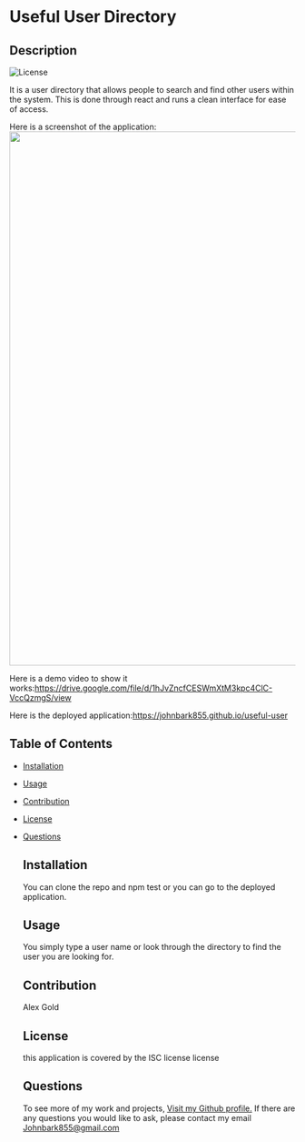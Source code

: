 # Useful User Directory




## Description
![License](https://img.shields.io/badge/License-ISC-green.svg)


It is a user directory that allows people to search and find other users within the system. This is done through react and runs a clean interface for ease of access.

Here is a screenshot of the application:<img src="https://dsm01pap002files.storage.live.com/y4m2o4GMRguNO3wJeFCzoN3lMSh6SHHwHq19DHsryHMcVoAswpMLOphBPebvxBPKL8bfzAvu-D-5MGBk_eEP8Av1-PSSORSnxB-1YZ8e49aU7joRDFiL6GKw2bKPLLHN6dOjB0KpJsAEvzbLKIx3qs138z-XUmgk5_eTFz_bz0t5o7Pxmy_BURAh3lTfxolVuzP?width=1920&height=939&cropmode=none" width="1920" height="939" />

Here is a demo video to show it works:https://drive.google.com/file/d/1hJvZncfCESWmXtM3kpc4ClC-VccQzmgS/view

Here is the deployed application:https://johnbark855.github.io/useful-user



## Table of Contents


- [Installation](#Installation)
- [Usage](#Usage)
- [Contribution](#Contribution)
- [License](#License)
- [Questions](#Questions)


    ## Installation
    You can clone the repo and npm test or you can go to the deployed application.

    ## Usage
    You simply type a user name or look through the directory to find the user you are looking for.

    ## Contribution
    Alex Gold


    ## License
    this application is covered by the ISC license license

    ## Questions
    To see more of my work and projects, [Visit my Github profile.](https://github.com/Johnbark855)
    If there are any questions you would like to ask, please contact my email Johnbark855@gmail.com

    
